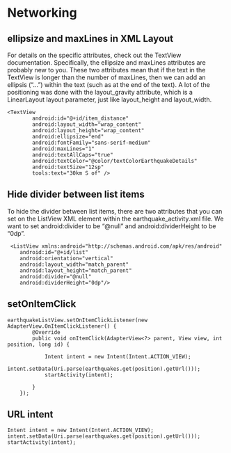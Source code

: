 # Networking



## ellipsize and maxLines in XML Layout

For details on the specific attributes, check out the TextView documentation. Specifically, the ellipsize and maxLines attributes are probably new to you. These two attributes mean that if the text in the TextView is longer than the number of maxLines, then we can add an ellipsis (“...”) within the text (such as at the end of the text). A lot of the positioning was done with the layout_gravity attribute, which is a LinearLayout layout parameter, just like layout_height and layout_width.  
  
    
    <TextView
            android:id="@+id/item_distance"
            android:layout_width="wrap_content"
            android:layout_height="wrap_content"
            android:ellipsize="end"
            android:fontFamily="sans-serif-medium"
            android:maxLines="1"
            android:textAllCaps="true"
            android:textColor="@color/textColorEarthquakeDetails"
            android:textSize="12sp"
            tools:text="30km S of" />



## Hide divider between list items

To hide the divider between list items, there are two attributes that you can set on the ListView XML element within the earthquake_activity.xml file. We want to set android:divider to be “@null” and android:dividerHeight to be “0dp”.

     <ListView xmlns:android="http://schemas.android.com/apk/res/android"
        android:id="@+id/list"
        android:orientation="vertical"
        android:layout_width="match_parent"
        android:layout_height="match_parent"
        android:divider="@null"
        android:dividerHeight="0dp"/>

## setOnItemClick

    earthquakeListView.setOnItemClickListener(new AdapterView.OnItemClickListener() {
            @Override
            public void onItemClick(AdapterView<?> parent, View view, int position, long id) {

                Intent intent = new Intent(Intent.ACTION_VIEW);
                intent.setData(Uri.parse(earthquakes.get(position).getUrl()));
                startActivity(intent);

            }
        });
        
## URL intent

    Intent intent = new Intent(Intent.ACTION_VIEW);
    intent.setData(Uri.parse(earthquakes.get(position).getUrl()));
    startActivity(intent);
